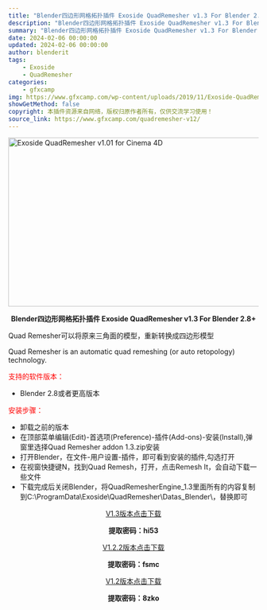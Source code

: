 ```yaml
---
title: "Blender四边形网格拓扑插件 Exoside QuadRemesher v1.3 For Blender 2.8+"
description: "Blender四边形网格拓扑插件 Exoside QuadRemesher v1.3 For Blender 2.8+ Quad Remesher可以将原来三角面的模型，重新转换成四边形模型 Quad..."
summary: "Blender四边形网格拓扑插件 Exoside QuadRemesher v1.3 For Blender 2.8+ Quad Remesher可以将原来三角面的模型，重新转换成四边形模型 Quad..."
date: 2024-02-06 00:00:00
updated: 2024-02-06 00:00:00
author: blenderit
tags: 
    - Exoside
    - QuadRemesher
categories:
    - gfxcamp
img: https://www.gfxcamp.com/wp-content/uploads/2019/11/Exoside-QuadRemesher-v1.01-for-Cinema-4D.jpg
showGetMethod: false
copyright: 本插件资源来自网络，版权归原作者所有，仅供交流学习使用！
source_link: https://www.gfxcamp.com/quadremesher-v12/
---
```

<div><p><img decoding="async" class="aligncenter size-full wp-image-82628" src="https://www.gfxcamp.com/wp-content/uploads/2019/11/Exoside-QuadRemesher-v1.01-for-Cinema-4D.jpg" data-src="https://www.gfxcamp.com/wp-content/uploads/2019/11/Exoside-QuadRemesher-v1.01-for-Cinema-4D.jpg" alt="Exoside QuadRemesher v1.01 for Cinema 4D" width="590" height="340" data-srcset="https://www.gfxcamp.com/wp-content/uploads/2019/11/Exoside-QuadRemesher-v1.01-for-Cinema-4D.jpg 590w, https://www.gfxcamp.com/wp-content/uploads/2019/11/Exoside-QuadRemesher-v1.01-for-Cinema-4D-150x86.jpg 150w, https://www.gfxcamp.com/wp-content/uploads/2019/11/Exoside-QuadRemesher-v1.01-for-Cinema-4D-160x92.jpg 160w, https://www.gfxcamp.com/wp-content/uploads/2019/11/Exoside-QuadRemesher-v1.01-for-Cinema-4D-425x245.jpg 425w" data-sizes="(max-width: 590px) 100vw, 590px"></p><p style="text-align: center;"><strong>Blender四边形网格拓扑插件 Exoside QuadRemesher v1.3 For Blender 2.8+</strong></p><p style="text-align: left;">Quad Remesher可以将原来三角面的模型，重新转换成四边形模型</p><p style="text-align: left;">Quad Remesher is an automatic quad remeshing (or auto retopology) technology.</p><p><span style="color: #ff0000;">支持的软件版本：</span></p><ul>
<li>Blender 2.8或者更高版本</li>
</ul><p><span style="color: #ff0000;">安装步骤：</span></p><ul>
<li>卸载之前的版本</li>
<li>在顶部菜单编辑(Edit)-首选项(Preference)-插件(Add-ons)-安装(Install),弹窗里选择Quad Remesher addon 1.3.zip安装</li>
<li>打开Blender，在文件-用户设置-插件，即可看到安装的插件,勾选打开</li>
<li>在视窗快捷键N，找到Quad Remesh，打开，点击Remesh It，会自动下载一些文件</li>
<li>下载完成后关闭Blender，将QuadRemesherEngine_1.3里面所有的内容复制到C:\ProgramData\Exoside\QuadRemesher\Datas_Blender\，替换即可</li>
</ul><p style="text-align: center;"><a class="maxbutton-3 maxbutton maxbutton-baidu" target="_blank" rel="noopener" href="https://pan.baidu.com/s/1MuC8R8S-MgB_GCYwJvsHUg?pwd=hi53"><span class="mb-text">V1.3版本点击下载</span></a></p><p style="text-align: center;"><strong>提取密码：hi53</strong></p><p style="text-align: center;"><a class="maxbutton-3 maxbutton maxbutton-baidu" target="_blank" rel="noopener" href="https://pan.baidu.com/s/1b-D_3f1meXRJBitAx4Gr7A?pwd=fsmc"><span class="mb-text">V1.2.2版本点击下载</span></a></p><p style="text-align: center;"><strong>提取密码：fsmc</strong></p><p style="text-align: center;"><a class="maxbutton-3 maxbutton maxbutton-baidu" target="_blank" rel="noopener" href="https://pan.baidu.com/s/1RTFEm7hccVcFI8kwt5ydGg?pwd=8zko"><span class="mb-text">V1.2版本点击下载</span></a></p><p style="text-align: center;"><strong>提取密码：8zko</strong></p></div>